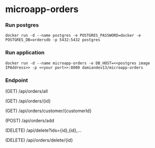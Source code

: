 # microapp-orders

### Run postgres

`docker run -d --name postgres -e POSTGRES_PASSWORD=docker -e POSTGRES_DB=ordersdb -p 5432:5432 postgres`

### Run application

`docker run -d --name microapp-orders -e DB_HOST=<<postgres image IPAddress>> -p <<your port>>:8080 damiandev13/microapp-orders`

### Endpoint

(GET) /api/orders/all

(GET) /api/orders/{id}

(GET) /api/orders/customer/{customerId}

(POST) /api/orders/add

(DELETE) /api/delete?ids={id},{id},...

(DELETE) /api/orders/delete/{id}
